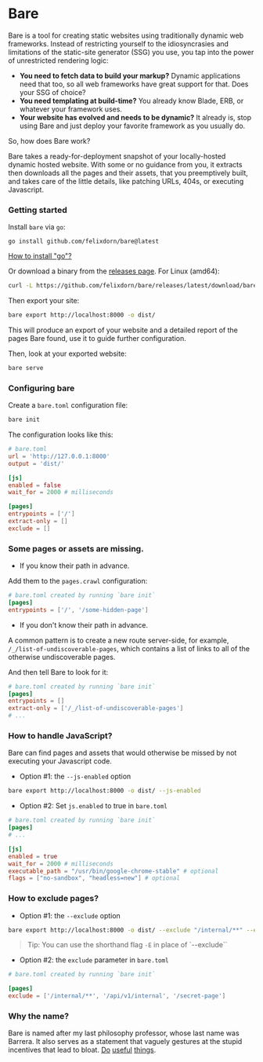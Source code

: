 # Bare

Bare is a tool for creating static websites using traditionally dynamic web
frameworks. Instead of restricting yourself to the idiosyncrasies and limitations of the
static-site generator (SSG) you use, you tap into the power of unrestricted rendering logic:

- **You need to fetch data to build your markup?** Dynamic applications need that too, so all web frameworks have great
  support for that. Does your SSG of choice?
- **You need templating at build-time?** You already know Blade, ERB, or whatever your framework uses.
- **Your website has evolved and needs to be dynamic?** It already is, stop using Bare and just deploy your favorite
  framework as you usually do.

So, how does Bare work?

Bare takes a ready-for-deployment snapshot of your locally-hosted dynamic hosted website. With some or no guidance from you, it extracts then downloads all the pages and their assets, that you preemptively built, and takes care of the little details, like patching URLs, 404s, or executing Javascript.

### Getting started

Install `bare` via `go`:
```
go install github.com/felixdorn/bare@latest
```
[How to install "go"?](https://go.dev/doc/install)

Or download a binary from the [releases page](https://github.com/felixdorn/bare/releases). For Linux (amd64):
```bash
curl -L https://github.com/felixdorn/bare/releases/latest/download/bare-linux-amd64 -o bare && chmod +x bare
```

Then export your site:
```bash
bare export http://localhost:8000 -o dist/
```

This will produce an export of your website and a detailed report of the pages Bare found, use it to guide further configuration.

Then, look at your exported website:
```bash
bare serve
```

### Configuring bare

Create a `bare.toml` configuration file:
```bash
bare init
```

The configuration looks like this:
```toml
# bare.toml
url = 'http://127.0.0.1:8000'
output = 'dist/'

[js]
enabled = false
wait_for = 2000 # milliseconds

[pages]
entrypoints = ['/']
extract-only = []
exclude = []
```

### Some pages or assets are missing.

* If you know their path in advance.

Add them to the `pages.crawl` configuration:
```toml
# bare.toml created by running `bare init`
[pages]
entrypoints = ['/', '/some-hidden-page']
```

* If you don't know their path in advance.

A common pattern is to create a new route server-side, for example, `/_/list-of-undiscoverable-pages`, which contains a list of links to all of the otherwise undiscoverable pages.

And then tell Bare to look for it:
```toml
# bare.toml created by running `bare init`
[pages]
entrypoints = []
extract-only = ['/_/list-of-undiscoverable-pages']
# ...
```

### How to handle JavaScript?

Bare can find pages and assets that would otherwise be missed by not executing your Javascript code.

* Option #1: the `--js-enabled` option
```bash
bare export http://localhost:8000 -o dist/ --js-enabled
```

* Option #2: Set `js.enabled` to true in `bare.toml`
```toml
# bare.toml created by running `bare init`
[pages]
# ...

[js]
enabled = true
wait_for = 2000 # milliseconds
executable_path = "/usr/bin/google-chrome-stable" # optional
flags = ["no-sandbox", "headless=new"] # optional
```

### How to exclude pages?

* Option #1: the `--exclude` option
```bash
bare export http://localhost:8000 -o dist/ --exclude "/internal/**" --exclude /api/*/internal --exclude /secret-page
```
> Tip: You can use the shorthand flag `-E` in place of `--exclude``

* Option #2: the `exclude` parameter in `bare.toml`
```toml
# bare.toml created by running `bare init`

[pages]
exclude = ['/internal/**', '/api/v1/internal', '/secret-page']
```

### Why the name?
Bare is named after my last philosophy professor, whose last name was Barrera. It also serves as a statement that vaguely gestures at the stupid incentives that lead to bloat. [Do](https://www.effectivealtruism.org/) [useful](https://www.givingwhatwecan.org/pledge) [things](https://veganoutreach.org/why-vegan/).
